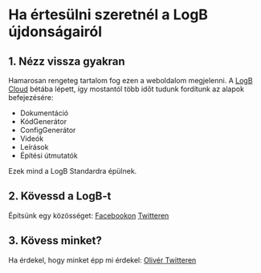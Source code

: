 # Ha értesülni szeretnél a LogB újdonságairól

## 1. Nézz vissza gyakran

Hamarosan rengeteg tartalom fog ezen a weboldalom megjelenni. A [LogB Cloud](https://cloud.logb.hu) bétába lépett, így mostantól több időt tudunk fordítunk az alapok befejezésére:

- Dokumentáció
- KódGenerátor
- ConfigGenerátor
- Videók
- Leírások
- Építési útmutatók

Ezek mind a LogB Standardra épülnek.

## 2. Kövessd a LogB-t

Építsünk egy közösséget:
[Facebookon](https://www.facebook.com/logbproject/)
[Twitteren](https://www.twitter.com/logbproject/)

## 3. Kövess minket?

Ha érdekel, hogy minket épp mi érdekel: [Olivér Twitteren](https://www.twitter.com/remenyo/)